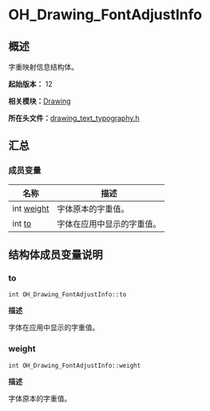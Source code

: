 # OH_Drawing_FontAdjustInfo


## 概述

字重映射信息结构体。

**起始版本：** 12

**相关模块：**[Drawing](_drawing.md)

**所在头文件：**[drawing_text_typography.h](drawing__text__typography_8h.md)

## 汇总


### 成员变量

| 名称 | 描述 | 
| -------- | -------- |
| int [weight](#weight) | 字体原本的字重值。  | 
| int [to](#to) | 字体在应用中显示的字重值。  | 


## 结构体成员变量说明


### to

```
int OH_Drawing_FontAdjustInfo::to
```
**描述**

字体在应用中显示的字重值。


### weight

```
int OH_Drawing_FontAdjustInfo::weight
```
**描述**

字体原本的字重值。
